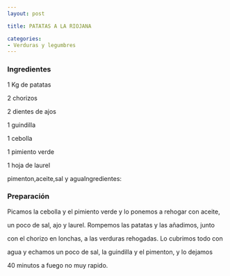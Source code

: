 ```yaml
---
layout: post

title: PATATAS A LA RIOJANA

categories:
- Verduras y legumbres
---
```

<h3>Ingredientes</h3>

1 Kg de patatas

2 chorizos

2 dientes de ajos

1 guindilla

1 cebolla

1 pimiento verde

1 hoja de laurel

pimenton,aceite,sal y aguaIngredientes:

<h3>Preparación</h3>

Picamos la cebolla y el pimiento verde y lo ponemos a rehogar con aceite,

un poco de sal, ajo y laurel. Rompemos las patatas y las añadimos, junto

con el chorizo en lonchas, a las verduras rehogadas. Lo cubrimos todo con

agua y echamos un poco de sal, la guindilla y el pimenton, y lo dejamos

40 minutos a fuego no muy rapido.